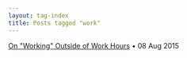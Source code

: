 ```yaml
---
layout: tag-index
title: Posts tagged "work"
---
```

<dl>
  <dt>
    <a href="/2015/08/08/on-working-outside-of-work-hours/">On "Working" Outside of Work Hours</a>
    <span class="post-date">&bull; 08 Aug 2015</span>
  </dt>
</dd>

